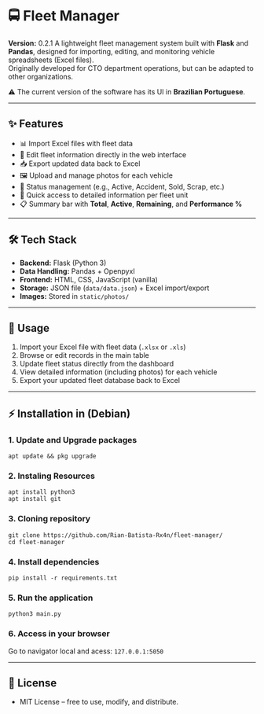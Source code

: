 # 🚍 Fleet Manager

**Version:** 0.2.1
A lightweight fleet management system built with **Flask** and **Pandas**, designed for importing, editing, and monitoring vehicle spreadsheets (Excel files).  
Originally developed for CTO department operations, but can be adapted to other organizations.  

⚠️ The current version of the software has its UI in **Brazilian Portuguese**.

---

## ✨ Features
- 📊 Import Excel files with fleet data  
- 📝 Edit fleet information directly in the web interface  
- 📥 Export updated data back to Excel  
- 🖼️ Upload and manage photos for each vehicle  
- 📌 Status management (e.g., Active, Accident, Sold, Scrap, etc.)  
- 🔎 Quick access to detailed information per fleet unit  
- 📋 Summary bar with **Total**, **Active**, **Remaining**, and **Performance %**  

---

## 🛠️ Tech Stack
- **Backend:** Flask (Python 3)  
- **Data Handling:** Pandas + Openpyxl  
- **Frontend:** HTML, CSS, JavaScript (vanilla)  
- **Storage:** JSON file (`data/data.json`) + Excel import/export  
- **Images:** Stored in `static/photos/`  

---

## 📖 Usage
1. Import your Excel file with fleet data (`.xlsx` or `.xls`)  
2. Browse or edit records in the main table  
3. Update fleet status directly from the dashboard  
4. View detailed information (including photos) for each vehicle  
5. Export your updated fleet database back to Excel 

---

## ⚡ Installation in (Debian)

### 1. Update and Upgrade packages
```
apt update && pkg upgrade
```
### 2. Instaling Resources
```
apt install python3
apt install git
```
### 3. Cloning repository
```
git clone https://github.com/Rian-Batista-Rx4n/fleet-manager/
cd fleet-manager
```
### 4. Install dependencies
```
pip install -r requirements.txt
```
### 5. Run the application
```
python3 main.py
```
### 6. Access in your browser
Go to navigator local and acess: `127.0.0.1:5050`

---

## 📜 License
- MIT License – free to use, modify, and distribute.
